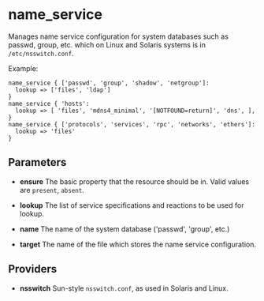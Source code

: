 
name_service
============
Manages name service configuration for system databases such as
passwd, group, etc. which on Linux and Solaris systems is in
`/etc/nsswitch.conf`.

Example:

    name_service { ['passwd', 'group', 'shadow', 'netgroup']:
      lookup => ['files', 'ldap']
    }
    name_service { 'hosts':
      lookup => [ 'files', 'mdns4_minimal', '[NOTFOUND=return]', 'dns', ],
    }
    name_service { ['protocols', 'services', 'rpc', 'networks', 'ethers']:
      lookup => 'files'
    }



Parameters
----------

- **ensure**
    The basic property that the resource should be in.  Valid values are
    `present`, `absent`.

- **lookup**
    The list of service specifications and reactions to be used for lookup.

- **name**
    The name of the system database ('passwd', 'group', etc.)

- **target**
    The name of the file which stores the name service configuration.

Providers
---------

- **nsswitch**
    Sun-style `nsswitch.conf`, as used in Solaris and Linux.
